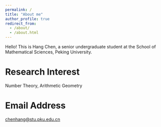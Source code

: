 ```yaml
---
permalink: /
title: "About me"
author_profile: true
redirect_from: 
  - /about/
  - /about.html
---
```


Hello! This is Hang Chen, a senior undergraduate student at the School of Mathematical Sciences, Peking University.

Research Interest
======
Number Theory, Arithmetic Geometry

Email Address
======
chenhang@stu.pku.edu.cn
